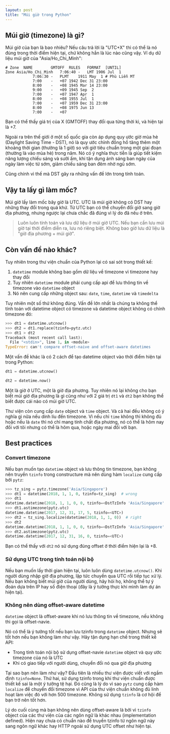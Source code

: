 ```yaml
---
layout: post
title: "Múi giờ trong Python"
---
```


## Múi giờ (timezone) là gì?

Múi giờ của bạn là bao nhiêu? Nếu câu trả lời là "UTC+X" thì có thể là nó đúng trong thời điểm hiện tại, chứ không hắn là lúc nào cũng vậy. Ví dụ dữ liệu múi giờ của "Asia/Ho_Chi_Minh":

```
# Zone	NAME		GMTOFF	RULES	FORMAT	[UNTIL]
Zone Asia/Ho_Chi_Minh	7:06:40 -	LMT	1906 Jul  1
			7:06:30	-	PLMT	1911 May  1 # Phù Liễn MT
			7:00	-	+07	1942 Dec 31 23:00
			8:00	-	+08	1945 Mar 14 23:00
			9:00	-	+09	1945 Sep  2
			7:00	-	+07	1947 Apr  1
			8:00	-	+08	1955 Jul  1
			7:00	-	+07	1959 Dec 31 23:00
			8:00	-	+08	1975 Jun 13
			7:00	-	+07
```

Bạn có thể thấy giá trị của X (GMTOFF) thay đổi qua từng thời kì, và hiện tại là +7.

Ngoài ra trên thế giới ở một số quốc gia còn áp dụng quy ước giờ mùa hè (Daylight Saving Time - DST), nó là quy ước chỉnh đồng hồ tăng thêm một khoảng thời gian (thường là 1 giờ) so với giờ tiêu chuẩn trong một giai đoạn (thường là vào mùa hè) trong năm. Nó có ý nghĩa thực tiễn là giúp tiết kiệm năng lượng chiếu sáng và sưởi ấm, khi tận dụng ánh sáng ban ngày của ngày làm việc từ sớm, giảm chiếu sáng ban đêm nhờ ngủ sớm.

Cũng chính vì thế mà DST gây ra những vấn đề lớn trong tính toán.

## Vậy ta lấy gì làm mốc?

Múi giờ lấy làm mốc bây giờ là UTC. UTC là múi giờ không có DST hay những thay đổi trong quá khứ. Từ UTC bạn có thể chuyển đổi giờ sang giờ địa phương, nhưng ngược lại chưa chắc đã đúng vì lý do đã nêu ở trên.

> Luôn luôn tính toán và lưu dữ liệu ở múi giờ UTC. Nếu bạn cần lưu múi giờ tại thời điểm diễn ra, lưu nó riêng biệt. Không bao giờ lưu dữ liệu là "giờ địa phương + múi giờ".

## Còn vấn đề nào khác?

Tuy nhiên trong thư viện chuẩn của Python lại có sai sót trong thiết kế:

1. `datetime` module không bao gồm dữ liệu về timezone vì timezone hay thay đổi
2. Tuy nhiên `datetime` module phải cung cấp api để lưu thông tin về timezone vào `datetime` object
3. Nó nên cung cấp những object sau: `date`, `time`, `datetime` và `timedelta`

Tuy nhiên một số thứ không đúng. Vấn đề lớn nhất là chúng ta không thể tính toán với datetime object có timezone và datetime object không có chính timezone đó:

```python
>>> dt1 = datetime.utcnow()
>>> dt2 = dt1.replace(tzinfo=pytz.utc)
>>> dt1 > dt2
Traceback (most recent call last):
  File "<stdin>", line 1, in <module>
TypeError: can't compare offset-naive and offset-aware datetimes
```

Một vấn đề khác là có 2 cách để tạo datetime object vào thời điểm hiện tại trong Python:

```python
dt1 = datetime.utcnow()

dt2 = datetime.now()
```

Một là giờ ở UTC, một là giờ địa phương. Tuy nhiên nó lại không cho bạn biết múi giờ địa phương là gì cũng như với 2 giá trị `dt1` và `dt2` bạn không thể biết được cái nào có múi giờ UTC.

Thư viện còn cung cấp `date` object và `time` object. Và cả hai đều không có ý nghĩa gì nữa nếu dính líu đến timezone. Vì nếu chỉ `time` không thì không đủ hoặc nếu là `date` thì nó chỉ mang tính chất địa phương, nó có thể là hôm nay đối với tôi nhưng có thể là hôm qua, hoặc ngày mai đối với bạn.

## Best practices

### Convert timezone

Nếu bạn muốn tạo `datetime` object và lưu thông tin timezone, bạn không nên truyền `tzinfo` trong constructure mà nên dùng hàm `localize` cung cấp bởi `pytz`:

```python
>>> tz_sing = pytz.timezone('Asia/Singapore')
>>> dt1 = datetime(2018, 1, 1, 0, tzinfo=tz_sing)  # wrong
>>> dt1
datetime.datetime(2018, 1, 1, 0, 0, tzinfo=<DstTzInfo 'Asia/Singapore' LMT+6:55:00 STD>)
>>> dt1.astimezone(pytz.utc)
datetime.datetime(2017, 12, 31, 17, 5, tzinfo=<UTC>)
>>> dt2 = tz_sing.localize(datetime(2018, 1, 1, 0))  # right
>>> dt2
datetime.datetime(2018, 1, 1, 0, 0, tzinfo=<DstTzInfo 'Asia/Singapore' +08+8:00:00 STD>)
>>> dt2.astimezone(pytz.utc)
datetime.datetime(2017, 12, 31, 16, 0, tzinfo=<UTC>)
```

Bạn có thể thấy với `dt2` nó sử dụng đúng offset ở thời điểm hiện lại là +8.

### Sử dụng UTC trong tính toán nội bộ

Nếu bạn muốn lấy thời gian hiện tại, luôn luôn dùng `datetime.utcnow()`. Khi người dùng nhập giờ địa phương, lập tức chuyển qua UTC rồi tiếp tục xử lý. Nếu bạn không biết múi giờ của người dùng, hãy hỏi họ, không thể tự ý đoán dựa trên IP hay số điện thoại (đây là ý tưởng thực khi mình làm dự án hiện tại).

### Không nên dùng offset-aware datetime

`datetime` object là offset-aware khi nó lưu thông tin về timezone, nếu không thì gọi là offset-navie.

Nó có thể là ý tưởng tốt nếu bạn lưu tzinfo trong `datetime` object. Nhưng sẽ tốt hơn nếu bạn không làm như vậy. Hãy tận dụng hạn chế trong thiết kế API:

- Trong tính toán nội bộ sử dụng offset-navie `datetime` object và quy ước timezone của nó là UTC
- Khi có giao tiếp với người dùng, chuyển đổi nó qua giờ địa phương

Tại sao bạn nên làm như vậy? Đầu tiên là nhiều thư viện được viết với ngầm định `tzinfo=None`. Thứ hai, sử dụng tzinfo trong khi thư viện chuẩn được thiết kế sai là một ý tưởng tệ hại. Đó cũng là lý do vì sao `pytz` cung cấp hàm `localize` để chuyển đổi timezone vì API của thư viện chuẩn không đủ linh hoạt làm việc đó với hơn 500 timezone. Không sử dụng `tzinfo` là cơ hội để bạn trở nên tốt hơn.

Lý do cuối cùng mà bạn không nên dùng offset-aware là bởi vì `tzinfo` object của các thư viện của các ngôn ngữ là khác nhau (implementation defined). Hiện nay chưa có chuẩn nào để truyền tzinfo từ ngôn ngữ này sang ngôn ngữ khác hay HTTP ngoài sử dụng UTC offset như hiện tại.
